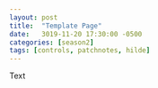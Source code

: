 ```yaml
---
layout: post
title:  "Template Page"
date:   3019-11-20 17:30:00 -0500
categories: [season2]
tags: [controls, patchnotes, hilde]
---
```

Text